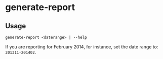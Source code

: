 # generate-report

## Usage

```shell
generate-report <daterange> | --help
```

If you are reporting for February 2014, for instance,
set the date range to: `201311-201402`.
